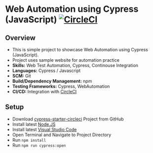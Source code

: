 # Web Automation using Cypress (JavaScript) [![CircleCI](https://circleci.com/gh/irfanalinoor/cypress-starter-circleci/tree/master.svg?style=svg)](https://circleci.com/gh/irfanalinoor/cypress-starter-circleci/tree/master)

## Overview
* This is simple project to showcase Web Automation using Cypress (JavaScript).
* Project uses sample website for automation practice
* **Skills:** Web Test Automation, Cypress, Continouse Integration
* **Languages:** Cypress / Javascript
* **SCM:** Git
* **Build/Dependency Management:** npm
* **Testing Frameworks:** Cypress, WebAutomation
* **CI/CD:** Integration with [CircleCI](https://circleci.com/gh/irfanalinoor)

## Setup
* Download [cypress-starter-circleci](https://github.com/irfanalinoor/cypress-starter-circleci) Project from GitHub
* Install latest [Node.JS](https://nodejs.org/en/download/)
* Install latest [Visual Studio Code](https://code.visualstudio.com/download)
* Open Terminal and Navigate to Project Directory
* Run `npm install`
* Run `npm run cypress:open`

